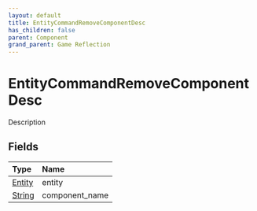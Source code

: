 ```yaml
---
layout: default
title: EntityCommandRemoveComponentDesc
has_children: false
parent: Component
grand_parent: Game Reflection
---
```

# EntityCommandRemoveComponentDesc
Description 

## Fields

| Type | Name |
|:----------|:--------------|
| [Entity](/riftbreaker-wiki/docs/game-reflection/classes/entity/) | entity |
| [String](/riftbreaker-wiki/docs/game-reflection/components/string/) | component_name |

